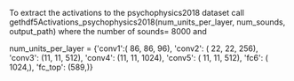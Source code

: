 To extract the activations to the psychophysics2018 dataset call gethdf5Activations_psychophysics2018(num_units_per_layer, num_sounds, output_path)
where the number of sounds= 8000 and

num_units_per_layer = {'conv1':(  86, 86, 96), 
                       'conv2': ( 22, 22, 256),
                       'conv3': (11, 11, 512),
                       'conv4': (11, 11, 1024),
                       'conv5': (  11, 11, 512),
                       'fc6': ( 1024,),
                       'fc_top': (589,)}
